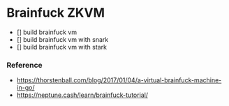 # Brainfuck ZKVM

- [] build brainfuck vm
- [] build brainfuck vm with snark
- [] build brainfuck vm with stark

### Reference

- https://thorstenball.com/blog/2017/01/04/a-virtual-brainfuck-machine-in-go/
- https://neptune.cash/learn/brainfuck-tutorial/
